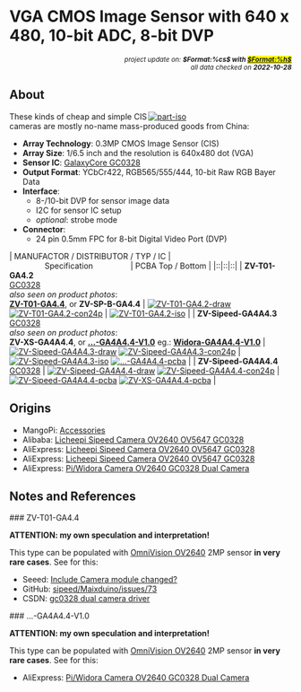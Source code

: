 # VGA CMOS Image Sensor with 640 x 480, 10-bit ADC, 8-bit DVP

<div style="display:flex;justify-content:right;">
<small><em>project update on: <strong>$Format:%cs$ with <mark><a href="https://github.com/tiacsys/bridle-electronic/commits/$Format:%h$" title="$Format:%B$" target="_blank">$Format:%h$</a></mark></strong></em></small>
</div>
<div style="display:flex;justify-content:right;">
<small><em>all data checked on <strong>2022-10-28</strong></em></small>
</div>

## About

<span style="width:256px;float:right;">[![part-iso]][part-iso]</span>

[part-iso]: electronic/devices/CAM-CIS-VGA-640x480-10bit-ADC-24P-0.5-FPC-8bit-DVP/ZV-T01-GA4.2/part-iso.png "VGA CIS 10-bit ADC 640x480 8-bit DVP"

These kinds of cheap and simple CIS cameras are mostly no-name mass-produced
goods from China:

* **Array Technology**: 0.3MP CMOS Image Sensor (CIS)
* **Array Size**: 1/6.5 inch and the resolution is 640x480 dot (VGA)
* **Sensor IC**: [GalaxyCore GC0328]
* **Output Format**: YCbCr422, RGB565/555/444, 10-bit Raw RGB Bayer Data
* **Interface**:
  * 8-/10-bit DVP for sensor image data
  * I2C for sensor IC setup
  * *optional*: strobe mode
* **Connector**:
  * 24 pin 0.5mm FPC for 8-bit Digital Video Port (DVP)

[GalaxyCore GC0328]: index.php?dir=electronic/components/galaxygore/GC0328 "640x480 10-bit VGA CMOS Image Sensor"
[OmniVision OV2640]: index.php?dir=electronic/components/omnivision/OV2640 "1600x1200 10-bit UXGA CMOS Image Sensor"

| MANUFACTOR / DISTRIBUTOR / TYP / IC | &nbsp;&nbsp;&nbsp;&nbsp;&nbsp;&nbsp;&nbsp;&nbsp;&nbsp;&nbsp;&nbsp;&nbsp;&nbsp;&nbsp;&nbsp;&nbsp;Specification&nbsp;&nbsp;&nbsp;&nbsp;&nbsp;&nbsp;&nbsp;&nbsp;&nbsp;&nbsp;&nbsp;&nbsp;&nbsp;&nbsp;&nbsp;&nbsp; | PCBA Top / Bottom |
|::|::|::|
| **ZV-T01-GA4.2** <br/> [GC0328][GalaxyCore GC0328] <br/> *also seen on product photos*: <br/> **[ZV-T01-GA4.4]**, or **ZV-SP-B-GA4.4** | [![ZV-T01-GA4.2-draw]][ZV-T01-GA4.2-draw]  [![ZV-T01-GA4.2-con24p]][ZV-T01-GA4.2-con24p] | [![ZV-T01-GA4.2-iso]][ZV-T01-GA4.2-iso] |
| **ZV-Sipeed-GA4A4.3** <br/> [GC0328][GalaxyCore GC0328] <br/> *also seen on product photos*: <br/> **ZV-XS-GA4A4.4**, or **[…-GA4A4.4-V1.0]** eg.: **[Widora-GA4A4.4-V1.0]** | [![ZV-Sipeed-GA4A4.3-draw]][ZV-Sipeed-GA4A4.3-draw]  [![ZV-Sipeed-GA4A4.3-con24p]][ZV-Sipeed-GA4A4.3-con24p] | [![ZV-Sipeed-GA4A4.3-iso]][ZV-Sipeed-GA4A4.3-iso]  [![…-GA4A4.4-pcba]][…-GA4A4.4-pcba] |
| **ZV-Sipeed-GA4A4.4** <br/> [GC0328][GalaxyCore GC0328] | [![ZV-Sipeed-GA4A4.4-draw]][ZV-Sipeed-GA4A4.4-draw]  [![ZV-Sipeed-GA4A4.4-con24p]][ZV-Sipeed-GA4A4.4-con24p] | [![ZV-Sipeed-GA4A4.4-pcba]][ZV-Sipeed-GA4A4.4-pcba]  [![ZV-XS-GA4A4.4-pcba]][ZV-XS-GA4A4.4-pcba] |

[ZV-T01-GA4.2-con24p]: electronic/devices/CAM-CIS-VGA-640x480-10bit-ADC-24P-0.5-FPC-8bit-DVP/ZV-T01-GA4.2/part-con24p.jpg "ZV-T01-GA4.2 Connector Pin Assignment"
[ZV-T01-GA4.2-draw]: electronic/devices/CAM-CIS-VGA-640x480-10bit-ADC-24P-0.5-FPC-8bit-DVP/ZV-T01-GA4.2/part-draw.jpg "ZV-T01-GA4.2 Mechanical Drawing"
[ZV-T01-GA4.2-iso]: electronic/devices/CAM-CIS-VGA-640x480-10bit-ADC-24P-0.5-FPC-8bit-DVP/ZV-T01-GA4.2/part-iso.png "ZV-T01-GA4.2 PCBA Perspective View"
[ZV-T01-GA4.4]: #ZV-T01-GA4.4 "ZV-T01-GA4.4"

[ZV-Sipeed-GA4A4.3-con24p]: electronic/devices/CAM-CIS-VGA-640x480-10bit-ADC-24P-0.5-FPC-8bit-DVP/ZV-Sipeed-GA4A4.3/part-con24p.jpg "ZV-Sipeed-GA4A4.3 Connector Pin Assignment"
[ZV-Sipeed-GA4A4.3-draw]: electronic/devices/CAM-CIS-VGA-640x480-10bit-ADC-24P-0.5-FPC-8bit-DVP/ZV-Sipeed-GA4A4.3/part-draw.jpg "ZV-Sipeed-GA4A4.3 Mechanical Drawing"
[ZV-Sipeed-GA4A4.3-iso]: electronic/devices/CAM-CIS-VGA-640x480-10bit-ADC-24P-0.5-FPC-8bit-DVP/ZV-Sipeed-GA4A4.3/part-iso.png "ZV-Sipeed-GA4A4.3 PCBA Perspective View"
[Widora-GA4A4.4-V1.0]: electronic/devices/CAM-CIS-VGA-640x480-10bit-ADC-24P-0.5-FPC-8bit-DVP/ZV-Sipeed-GA4A4.3/widora-ga4a4.4-v1.0.pdf "MangoPi's Widora-GA4A4.4-V1.0 Mechanical Drawing by Shenzhen Sunyu Electronic Technology Co."
[…-GA4A4.4-pcba]: electronic/devices/CAM-CIS-VGA-640x480-10bit-ADC-24P-0.5-FPC-8bit-DVP/ZV-Sipeed-GA4A4.3/part-pcba-alt-1.png "ZV-Sipeed-GA4A4.4 PCBA Alternative Top View"
[…-GA4A4.4-V1.0]: #…-GA4A4.4-V1.0 "…-GA4A4.4-V1.0"

[ZV-Sipeed-GA4A4.4-con24p]: electronic/devices/CAM-CIS-VGA-640x480-10bit-ADC-24P-0.5-FPC-8bit-DVP/ZV-Sipeed-GA4A4.4/part-con24p.jpg "ZV-Sipeed-GA4A4.4 Connector Pin Assignment"
[ZV-Sipeed-GA4A4.4-draw]: electronic/devices/CAM-CIS-VGA-640x480-10bit-ADC-24P-0.5-FPC-8bit-DVP/ZV-Sipeed-GA4A4.4/part-draw.jpg "ZV-Sipeed-GA4A4.4 Mechanical Drawing"
[ZV-Sipeed-GA4A4.4-pcba]: electronic/devices/CAM-CIS-VGA-640x480-10bit-ADC-24P-0.5-FPC-8bit-DVP/ZV-Sipeed-GA4A4.4/part-pcba.png "ZV-Sipeed-GA4A4.4 PCBA Top / Bottom View"
[ZV-XS-GA4A4.4-pcba]: electronic/devices/CAM-CIS-VGA-640x480-10bit-ADC-24P-0.5-FPC-8bit-DVP/ZV-Sipeed-GA4A4.4/part-pcba-alt-1.png "ZV-Sipeed-GA4A4.4 PCBA Alternative Top View"

## Origins

* MangoPi: [Accessories](https://mangopi.org/doku.php?id=accessories&rev=1657178166)
* Alibaba: [Licheepi Sipeed Camera OV2640 OV5647 GC0328](https://www.alibaba.com/product-detail/Lichee-pi-Camera-OV2640-OV5647-M12_1600290944138.html)
* AliExpress: [Licheepi Sipeed Camera OV2640 OV5647 GC0328](https://www.aliexpress.com/item/1005003317184621.html)
* AliExpress: [Licheepi Sipeed Camera OV2640 OV5647 GC0328](https://www.aliexpress.com/item/1005002907961007.html)
* AliExpress: [Pi/Widora Camera OV2640 GC0328 Dual Camera](https://de.aliexpress.com/item/1005004575626641.html)

## Notes and References

<span id="ZV-T01-GA4.4">
### ZV-T01-GA4.4

**ATTENTION: my own speculation and interpretation!**

This type can be populated with [OmniVision OV2640] 2MP sensor
**in very rare cases**. See for this:

* Seeed: [Include Camera module changed?](https://forum.seeedstudio.com/t/seeed-studio-sipeed-maixduino-kit-for-risc-v-ai-iot-include-camera-module-changed/251854)
* GitHub: [sipeed/Maixduino/issues/73](https://github.com/sipeed/Maixduino/issues/73#issuecomment-646637974)
* CSDN: [gc0328 dual camera driver](https://blog.csdn.net/weixin_34199764/article/details/112381435)

<span id="…-GA4A4.4-V1.0">
### …-GA4A4.4-V1.0

**ATTENTION: my own speculation and interpretation!**

This type can be populated with [OmniVision OV2640] 2MP sensor
**in very rare cases**. See for this:

* AliExpress: [Pi/Widora Camera OV2640 GC0328 Dual Camera](https://de.aliexpress.com/item/1005004575626641.html)
